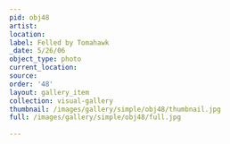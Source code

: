 ```yaml
---
pid: obj48
artist: 
location: 
label: Felled by Tomahawk
_date: 5/26/06
object_type: photo
current_location: 
source: 
order: '48'
layout: gallery_item
collection: visual-gallery
thumbnail: /images/gallery/simple/obj48/thumbnail.jpg
full: /images/gallery/simple/obj48/full.jpg
 
---
```

